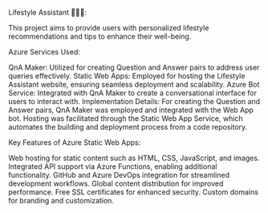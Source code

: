 Lifestyle Assistant 🌟🧘‍♂️:

This project aims to provide users with personalized lifestyle recommendations and tips to enhance their well-being.

Azure Services Used:

QnA Maker: Utilized for creating Question and Answer pairs to address user queries effectively.
Static Web Apps: Employed for hosting the Lifestyle Assistant website, ensuring seamless deployment and scalability.
Azure Bot Service: Integrated with QnA Maker to create a conversational interface for users to interact with.
Implementation Details:
For creating the Question and Answer pairs, QnA Maker was employed and integrated with the Web App bot. Hosting was facilitated through the Static Web App Service, which automates the building and deployment process from a code repository.

Key Features of Azure Static Web Apps:

Web hosting for static content such as HTML, CSS, JavaScript, and images.
Integrated API support via Azure Functions, enabling additional functionality.
GitHub and Azure DevOps integration for streamlined development workflows.
Global content distribution for improved performance.
Free SSL certificates for enhanced security.
Custom domains for branding and customization.

